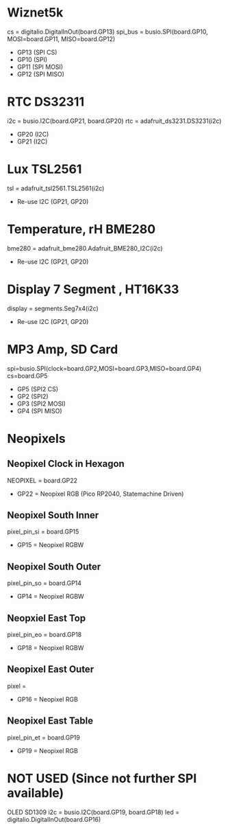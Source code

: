 # Wiznet5k
cs = digitalio.DigitalInOut(board.GP13)
spi_bus = busio.SPI(board.GP10, MOSI=board.GP11, MISO=board.GP12)
- GP13 (SPI CS)
- GP10 (SPI)
- GP11 (SPI MOSI)
- GP12 (SPI MISO)

# RTC DS32311
i2c = busio.I2C(board.GP21, board.GP20)
rtc = adafruit_ds3231.DS3231(i2c)
- GP20 (I2C)
- GP21 (I2C)

# Lux TSL2561
tsl = adafruit_tsl2561.TSL2561(i2c)
- Re-use I2C (GP21, GP20)

# Temperature, rH BME280
bme280 = adafruit_bme280.Adafruit_BME280_I2C(i2c)
- Re-use I2C (GP21, GP20)

# Display 7 Segment , HT16K33
display = segments.Seg7x4(i2c)
- Re-use I2C (GP21, GP20)

# MP3 Amp, SD Card
spi=busio.SPI(clock=board.GP2,MOSI=board.GP3,MISO=board.GP4)
cs=board.GP5
- GP5 (SPI2 CS)
- GP2 (SPI2)
- GP3 (SPI2 MOSI)
- GP4 (SPI MISO)

# Neopixels
## Neopixel Clock in Hexagon
NEOPIXEL = board.GP22
- GP22 = Neopixel RGB (Pico RP2040, Statemachine Driven)

## Neopixel South Inner
pixel_pin_si = board.GP15
- GP15 = Neopixel RGBW

## Neopixel South Outer
pixel_pin_so = board.GP14
- GP14 = Neopixel RGBW

## Neopxiel East Top
pixel_pin_eo = board.GP18
- GP18 = Neopixel RGBW

## Neopixel East Outer
pixel =
- GP16 = Neopixel RGB

## Neopixel East Table
pixel_pin_et = board.GP19
- GP19 = Neopixel RGB

# NOT USED (Since not further SPI available)
   OLED SD1309
   i2c = busio.I2C(board.GP19, board.GP18) 
   led = digitalio.DigitalInOut(board.GP16)
